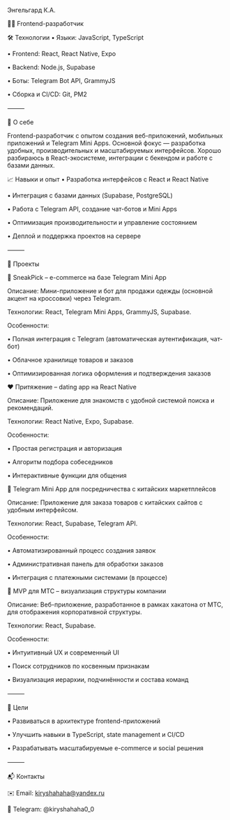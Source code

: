 Энгельгард К.А.

👨‍💻 Frontend-разработчик

🛠 Технологии
 • Языки: JavaScript, TypeScript

 • Frontend: React, React Native, Expo

 • Backend: Node.js, Supabase

 • Боты: Telegram Bot API, GrammyJS

 • Сборка и CI/CD: Git, PM2

⸻

📌 О себе

Frontend-разработчик с опытом создания веб-приложений, мобильных приложений и Telegram Mini Apps. Основной фокус — разработка удобных, производительных и масштабируемых интерфейсов. Хорошо разбираюсь в React-экосистеме, интеграции с бекендом и работе с базами данных.

📈 Навыки и опыт
 • Разработка интерфейсов с React и React Native

 • Интеграция с базами данных (Supabase, PostgreSQL)

 • Работа с Telegram API, создание чат-ботов и Mini Apps

 • Оптимизация производительности и управление состоянием

 • Деплой и поддержка проектов на сервере

⸻

📌 Проекты

🚀 SneakPick – e-commerce на базе Telegram Mini App

Описание: Мини-приложение и бот для продажи одежды (основной акцент на кроссовки) через Telegram.

Технологии: React, Telegram Mini Apps, GrammyJS, Supabase.

Особенности:

 • Полная интеграция с Telegram (автоматическая аутентификация, чат-бот)

 • Облачное хранилище товаров и заказов

 • Оптимизированная логика оформления и подтверждения заказов

❤️ Притяжение – dating app на React Native

Описание: Приложение для знакомств с удобной системой поиска и рекомендаций.

Технологии: React Native, Expo, Supabase.

Особенности:

 • Простая регистрация и авторизация

 • Алгоритм подбора собеседников

 • Интерактивные функции для общения

🛒 Telegram Mini App для посредничества с китайских маркетплейсов

Описание: Приложение для заказа товаров с китайских сайтов с удобным интерфейсом.

Технологии: React, Supabase, Telegram API.

Особенности:

 • Автоматизированный процесс создания заявок

 • Административная панель для обработки заказов

 • Интеграция с платежными системами (в процессе)

🏢 MVP для МТС – визуализация структуры компании

Описание: Веб-приложение, разработанное в рамках хакатона от МТС, для отображения корпоративной структуры.

Технологии: React, Supabase.

Особенности:

 • Интуитивный UX и современный UI

 • Поиск сотрудников по косвенным признакам

 • Визуализация иерархии, подчинённости и состава команд

⸻

🎯 Цели

 • Развиваться в архитектуре frontend-приложений

 • Улучшить навыки в TypeScript, state management и CI/CD

 • Разрабатывать масштабируемые e-commerce и social решения

⸻

📬 Контакты

✉️ Email: kiryshahaha@yandex.ru

📍 Telegram: @kiryshahaha0_0
